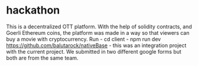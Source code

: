 # hackathon
This is a decentralized OTT platform. With the help of solidity contracts, and Goerli Ethereum coins, the platform was made in a way so that viewers can buy a movie with cryptocurrency. 
Run 
    - cd client 
    - npm run dev 
https://github.com/balutarock/nativeBase - this was an integration project with the current project. We submitted in two different google forms but both are from the same team.
